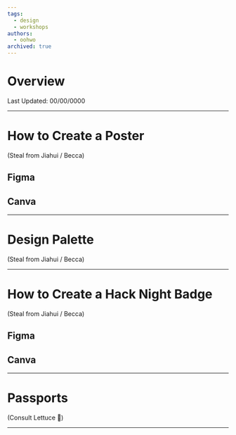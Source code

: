 ```yaml
---
tags:
  - design
  - workshops
authors:
  - oohwo
archived: true
---
```

# Overview
Last Updated: 00/00/0000

-----
# How to Create a Poster
(Steal from Jiahui / Becca)
## Figma
## Canva
-----
# Design Palette
(Steal from Jiahui / Becca)

-----
# How to Create a Hack Night Badge
(Steal from Jiahui / Becca)
## Figma
## Canva
-----
# Passports
(Consult Lettuce 🥬)

-----